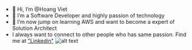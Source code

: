 - 👋 Hi, I’m @Hoang Viet
- 🌱 I’m a Software Developer and highly passion of technology
- 💞️ I’m now jump on learning AWS and want to become a expert of Solution Architect
- I always want to connect to other people who has same passion. Find me at ["Linkedin"](www.linkedin.com/in/việt-nguyễn-1b523a157)
![alt text](https://www.codewars.com/users/hoangviet2796/badges/large)
<!---
hoangviet2796/hoangviet2796 is a ✨ special ✨ repository because its `README.md` (this file) appears on your GitHub profile.
You can click the Preview link to take a look at your changes.
--->

